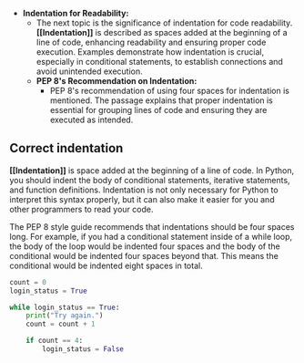 - **Indentation for Readability:**
	- The next topic is the significance of indentation for code readability. **[[Indentation]]** is described as spaces added at the beginning of a line of code, enhancing readability and ensuring proper code execution. Examples demonstrate how indentation is crucial, especially in conditional statements, to establish connections and avoid unintended execution.
	- **PEP 8's Recommendation on Indentation:**
		- PEP 8's recommendation of using four spaces for indentation is mentioned. The passage explains that proper indentation is essential for grouping lines of code and ensuring they are executed as intended.

## Correct indentation

**[[Indentation]]** is space added at the beginning of a line of code. In Python, you should indent the body of conditional statements, iterative statements, and function definitions. Indentation is not only necessary for Python to interpret this syntax properly, but it can also make it easier for you and other programmers to read your code.

The PEP 8 style guide recommends that indentations should be four spaces long. For example, if you had a conditional statement inside of a while loop, the body of the loop would be indented four spaces and the body of the conditional would be indented four spaces beyond that. This means the conditional would be indented eight spaces in total.

```python
count = 0
login_status = True

while login_status == True:
    print("Try again.")
    count = count + 1

    if count == 4:
        login_status = False
```